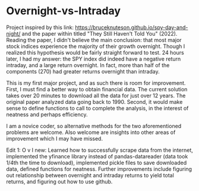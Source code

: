 # Overnight-vs-Intraday

Project inspired by this link: https://bruceknuteson.github.io/spy-day-and-night/ and the paper within titled "They Still Haven't Told You" (2022). Reading the paper, I didn't believe the main conclusion: that most major stock indices experience the majority of their growth overnight. Though I realized this hypothesis would be fairly straight forward to test. 24 hours later, I had my answer: the SPY index did indeed have a negative return intraday, and a large return overnight. In fact, more than half of the components (270) had greater returns overnight than intraday.

This is my first major project, and as such there is room for improvement. First, I must find a better way to obtain financial data. The current solution takes over 20 minutes to download all the data for just over 12 years. The original paper analyzed data going back to 1990. Second, it would make sense to define functions to call to complete the analysis, in the interest of neatness and perhaps efficiency.

I am a novice coder, so alternative methods for the two aforementioned problems are welcome. Also welcome are insights into other areas of improvement which I may have missed.

Edit 1: 
O v I new:
Learned how to successfully scrape data from the internet, implemented the yfinance library instead of pandas-datareader (data took 1/4th the time to download), implemented pickle files to save downloaded data, defined functions for neatness. Further improvements include figuring out relationship between overnight and intraday returns to yield total returns, and figuring out how to use github.

